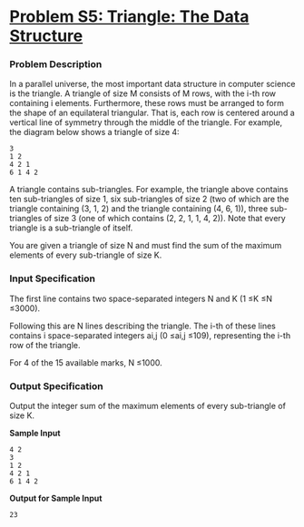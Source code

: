 # [Problem S5: Triangle: The Data Structure](https://dmoj.ca/problem/ccc19s5)

### Problem Description

In a parallel universe, the most important data structure in computer science is the triangle. A triangle of size M consists of M rows, with the i-th row containing i elements. Furthermore, these rows must be arranged to form the shape of an equilateral triangular. That is, each row is centered around a vertical line of symmetry through the middle of the triangle. For example, the diagram below shows a triangle of size 4:

```
3
1 2
4 2 1
6 1 4 2
```

A triangle contains sub-triangles. For example, the triangle above contains ten sub-triangles of size 1, six sub-triangles of size 2 (two of which are the triangle containing (3, 1, 2) and the triangle containing (4, 6, 1)), three sub-triangles of size 3 (one of which contains (2, 2, 1, 1, 4, 2)). Note that every triangle is a sub-triangle of itself.

You are given a triangle of size N and must find the sum of the maximum elements of every sub-triangle of size K.

### Input Specification

The first line contains two space-separated integers N and K (1 ≤K ≤N ≤3000).

Following this are N lines describing the triangle. The i-th of these lines contains i space-separated integers ai,j (0 ≤ai,j ≤109), representing the i-th row of the triangle.

For 4 of the 15 available marks, N ≤1000.

### Output Specification

Output the integer sum of the maximum elements of every sub-triangle of size K.

**Sample Input**

```
4 2
3
1 2
4 2 1
6 1 4 2
```

**Output for Sample Input**

```
23
```
